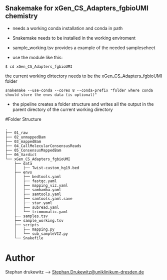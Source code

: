 ## Snakemake for xGen_CS_Adapters_fgbioUMI chemistry

* needs a working conda installation and conda in path

* Snakemake needs to be installed in the working enviroment

* sample_working.tsv provides a example of the needed sampleseheet

* use the module like this:

```
$ cd xGen_CS_Adapters_fgbioUMI
```

the current working dirtectory needs to be the xGen_CS_Adapters_fgbioUMI folder 

```
snakemake --use-conda --cores 8 --conda-prefix "folder where conda should store the envs data (is optional)"

```


* the pipeline creates a folder structure and writes all the output in the parent directory of the current working directory 

#Folder Structure
```
.
├── 01_raw
├── 02_unmappedBam
├── 03_mappedBam
├── 04_CallMolecularConsensusReads
├── 05_ConsensusMappedBam
├── 06_Vardict
└── xGen_CS_Adapters_fgbioUMI
    ├── data
    │   ├── Twist-custom_hg19.bed
    ├── envs
    │   ├── bedtools.yaml
    │   ├── fastqc.yaml
    │   ├── mapping_viz.yaml
    │   ├── sambamba.yaml
    │   ├── samtools.yaml
    │   ├── samtools.yaml.save
    │   ├── star.yaml
    │   ├── subread.yaml
    │   └── trimmomatic.yaml
    ├── samples.tsv
    ├── sample_working.tsv
    ├── scripts
    │   ├── mapping.py
    │   └── sub_sampleVIZ.py
    └── Snakefile
```
# Author
Stephan drukewitz --> Stephan.Drukewitz@uniklinikum-dresden.de

